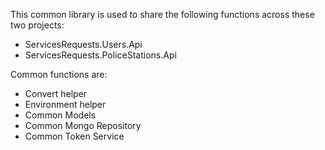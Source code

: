 This common library is used to share the following
functions across these two projects:
- ServicesRequests.Users.Api 
- ServicesRequests.PoliceStations.Api

Common functions are:
- Convert helper
- Environment helper
- Common Models
- Common Mongo Repository
- Common Token Service
